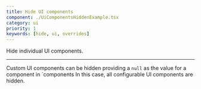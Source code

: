 ```yaml
---
title: Hide UI components
component: ./UiComponentsHiddenExample.tsx
category: ui
priority: 1
keywords: [hide, ui, overrides]
---
```


Hide individual UI components.

---

Custom UI components can be hidden providing a `null` as the value for a component in `components In this case, all configurable UI components are hidden.
